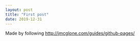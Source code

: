 ```yaml
---
layout: post
title: "First post"
date: 2019-12-31
---
```


Made by following http://jmcglone.com/guides/github-pages/
